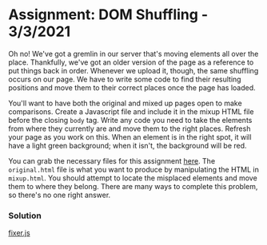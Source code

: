 
# Assignment: DOM Shuffling - 3/3/2021

Oh no! We've got a gremlin in our server that's moving elements all over the place. Thankfully, we've got an older version of the page as a reference to put things back in order. Whenever we upload it, though, the same shuffling occurs on our page. We have to write some code to find their resulting positions and move them to their correct places once the page has loaded.

You'll want to have both the original and mixed up pages open to make comparisons. Create a Javascript file and include it in the mixup HTML file before the closing `body` tag. Write any code you need to take the elements from where they currently are and move them to the right places. Refresh your page as you work on this. When an element is in the right spot, it will have a light green background; when it isn't, the background will be red.

You can grab the necessary files for this assignment [here](https://d3jtzah944tvom.cloudfront.net/dom_shuffling/dom_shuffling_20200829_completed.zip). The `original.html` file is what you want to produce by manipulating the HTML in `mixup.html`. You should attempt to locate the misplaced elements and move them to where they belong. There are many ways to complete this problem, so there's no one right answer.

### Solution

[fixer.js](./dom_shuffling/fixer.js)
